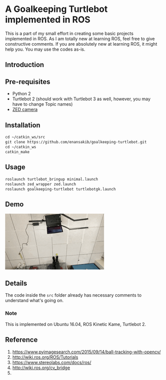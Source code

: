 # A Goalkeeping Turtlebot implemented in ROS
This is a part of my small effort in creating some basic projects implemented in ROS. As I am totally new at learning ROS, feel free to give constructive comments. If you are absolutely new at learning ROS, it might help you. You may use the codes as-is. 

## Introduction 


## Pre-requisites
- Python 2 
- Turtlebot 2 (should work with Turtlebot 3 as well, however, you may have to change Topic names)
- [ZED camera](https://www.stereolabs.com/docs/ros/)

## Installation
```
cd ~/catkin_ws/src
git clone https://github.com/enansakib/goalkeeping-turtlebot.git
cd ~/catkin_ws
catkin_make
```

## Usage
```
roslaunch turtlebot_bringup minimal.launch
roslaunch zed_wrapper zed.launch
roslaunch goalkeeping-turtlebot turtlebotgk.launch
```

## Demo
![demo.gif](demo/demo.gif)


## Details
The code inside the `src` folder already has necessary comments to understand what's going on. 


### Note
This is implemented on Ubuntu 16.04, ROS Kinetic Kame, Turtlebot 2.

## Reference
1. https://www.pyimagesearch.com/2015/09/14/ball-tracking-with-opencv/
2. http://wiki.ros.org/ROS/Tutorials
3. https://www.stereolabs.com/docs/ros/
4. http://wiki.ros.org/cv_bridge
3. 
